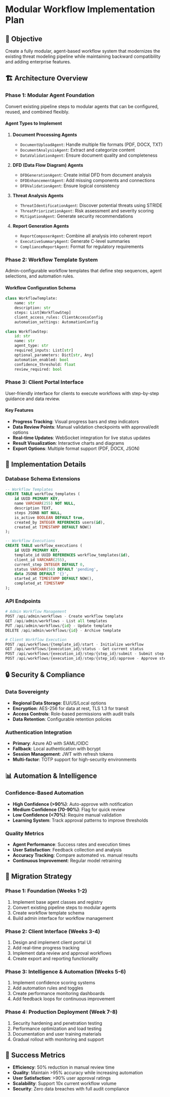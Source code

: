 # Modular Workflow Implementation Plan

## 🎯 **Objective**
Create a fully modular, agent-based workflow system that modernizes the existing threat modeling pipeline while maintaining backward compatibility and adding enterprise features.

## 🏗️ **Architecture Overview**

### **Phase 1: Modular Agent Foundation**
Convert existing pipeline steps to modular agents that can be configured, reused, and combined flexibly.

#### **Agent Types to Implement**
1. **Document Processing Agents**
   - `DocumentUploadAgent`: Handle multiple file formats (PDF, DOCX, TXT)
   - `DocumentAnalysisAgent`: Extract and categorize content
   - `DataValidationAgent`: Ensure document quality and completeness

2. **DFD (Data Flow Diagram) Agents**
   - `DFDGenerationAgent`: Create initial DFD from document analysis
   - `DFDEnhancementAgent`: Add missing components and connections
   - `DFDValidationAgent`: Ensure logical consistency

3. **Threat Analysis Agents**
   - `ThreatIdentificationAgent`: Discover potential threats using STRIDE
   - `ThreatPriorizationAgent`: Risk assessment and severity scoring
   - `MitigationAgent`: Generate security recommendations

4. **Report Generation Agents**
   - `ReportComposerAgent`: Combine all analysis into coherent report
   - `ExecutiveSummaryAgent`: Generate C-level summaries
   - `ComplianceReportAgent`: Format for regulatory requirements

### **Phase 2: Workflow Template System**
Admin-configurable workflow templates that define step sequences, agent selections, and automation rules.

#### **Workflow Configuration Schema**
```python
class WorkflowTemplate:
    name: str
    description: str
    steps: List[WorkflowStep]
    client_access_rules: ClientAccessConfig
    automation_settings: AutomationConfig
    
class WorkflowStep:
    id: str
    name: str
    agent_type: str
    required_inputs: List[str]
    optional_parameters: Dict[str, Any]
    automation_enabled: bool
    confidence_threshold: float
    review_required: bool
```

### **Phase 3: Client Portal Interface**
User-friendly interface for clients to execute workflows with step-by-step guidance and data review.

#### **Key Features**
- **Progress Tracking**: Visual progress bars and step indicators
- **Data Review Points**: Manual validation checkpoints with approval/edit options
- **Real-time Updates**: WebSocket integration for live status updates
- **Result Visualization**: Interactive charts and diagrams
- **Export Options**: Multiple format support (PDF, DOCX, JSON)

## 🔧 **Implementation Details**

### **Database Schema Extensions**
```sql
-- Workflow Templates
CREATE TABLE workflow_templates (
    id UUID PRIMARY KEY,
    name VARCHAR(255) NOT NULL,
    description TEXT,
    steps JSONB NOT NULL,
    is_active BOOLEAN DEFAULT true,
    created_by INTEGER REFERENCES users(id),
    created_at TIMESTAMP DEFAULT NOW()
);

-- Workflow Executions
CREATE TABLE workflow_executions (
    id UUID PRIMARY KEY,
    template_id UUID REFERENCES workflow_templates(id),
    client_id VARCHAR(255),
    current_step INTEGER DEFAULT 0,
    status VARCHAR(50) DEFAULT 'pending',
    data JSONB DEFAULT '{}',
    started_at TIMESTAMP DEFAULT NOW(),
    completed_at TIMESTAMP
);
```

### **API Endpoints**
```python
# Admin Workflow Management
POST /api/admin/workflows - Create workflow template
GET /api/admin/workflows - List all templates
PUT /api/admin/workflows/{id} - Update template
DELETE /api/admin/workflows/{id} - Archive template

# Client Workflow Execution
POST /api/workflows/{template_id}/start - Initialize workflow
GET /api/workflows/{execution_id}/status - Get current status
POST /api/workflows/{execution_id}/step/{step_id}/submit - Submit step data
POST /api/workflows/{execution_id}/step/{step_id}/approve - Approve step results
```

## 🔒 **Security & Compliance**

### **Data Sovereignty**
- **Regional Data Storage**: EU/US/Local options
- **Encryption**: AES-256 for data at rest, TLS 1.3 for transit
- **Access Controls**: Role-based permissions with audit trails
- **Data Retention**: Configurable retention policies

### **Authentication Integration**
- **Primary**: Azure AD with SAML/OIDC
- **Fallback**: Local authentication with bcrypt
- **Session Management**: JWT with refresh tokens
- **Multi-factor**: TOTP support for high-security environments

## 📊 **Automation & Intelligence**

### **Confidence-Based Automation**
- **High Confidence (>90%)**: Auto-approve with notification
- **Medium Confidence (70-90%)**: Flag for quick review
- **Low Confidence (<70%)**: Require manual validation
- **Learning System**: Track approval patterns to improve thresholds

### **Quality Metrics**
- **Agent Performance**: Success rates and execution times
- **User Satisfaction**: Feedback collection and analysis
- **Accuracy Tracking**: Compare automated vs. manual results
- **Continuous Improvement**: Regular model retraining

## 🚀 **Migration Strategy**

### **Phase 1: Foundation (Weeks 1-2)**
1. Implement base agent classes and registry
2. Convert existing pipeline steps to modular agents
3. Create workflow template schema
4. Build admin interface for workflow management

### **Phase 2: Client Interface (Weeks 3-4)**
1. Design and implement client portal UI
2. Add real-time progress tracking
3. Implement data review and approval workflows
4. Create export and reporting functionality

### **Phase 3: Intelligence & Automation (Weeks 5-6)**
1. Implement confidence scoring systems
2. Add automation rules and toggles
3. Create performance monitoring dashboards
4. Add feedback loops for continuous improvement

### **Phase 4: Production Deployment (Week 7-8)**
1. Security hardening and penetration testing
2. Performance optimization and load testing
3. Documentation and user training materials
4. Gradual rollout with monitoring and support

## 🎯 **Success Metrics**
- **Efficiency**: 50% reduction in manual review time
- **Quality**: Maintain >95% accuracy while increasing automation
- **User Satisfaction**: >90% user approval ratings
- **Scalability**: Support 10x current workflow volume
- **Security**: Zero data breaches with full audit compliance
